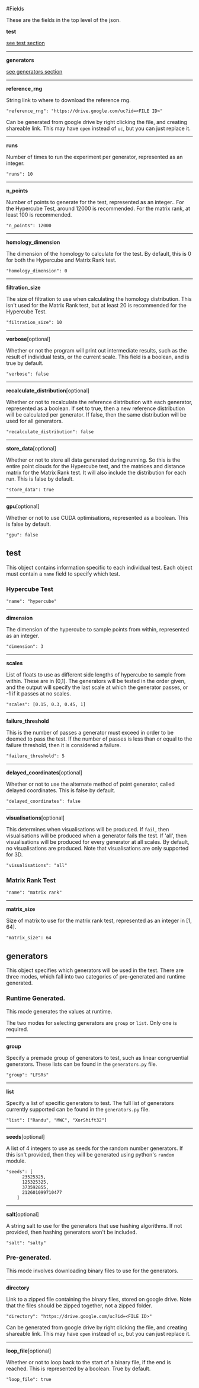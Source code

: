 #Fields

These are the fields in the top level of the json.

**test** 

[see test section](#test)

___

**generators**

[see generators section](#generators)
___

**reference_rng** 

String link to where to download the reference rng.
```metadata json
"reference_rng": "https://drive.google.com/uc?id=<FILE ID>"
```
Can be generated from google drive by right clicking the file, and creating shareable link.
This may have ```open``` instead of ```uc```, but you can just replace it.
___

**runs**

Number of times to run the experiment per generator, represented as an integer.
```metadata json
"runs": 10
```
___

**n_points**

Number of points to generate for the test, represented as an integer.. For the Hypercube Test, around 12000 is recommended.
For the matrix rank, at least 100 is recommended.
```metadata json
"n_points": 12000
```
___
**homology_dimension**

The dimension of the homology to calculate for the test. By default, this is 0 for both the Hypercube and Matrix Rank test.
```metadata json
"homology_dimension": 0
```
___
**filtration_size**

The size of filtration to use when calculating the homology distribution. This isn't used for the Matrix Rank test,
but at least 20 is recommended for the Hypercube Test.
```metadata json
"filtration_size": 10
```
___
**verbose**\[optional]

Whether or not the program will print out intermediate results, such as the result of individual tests, or the current scale.
This field is a boolean, and is true by default.
```metadata json
"verbose": false
```
___
**recalculate_distribution**\[optional]

Whether or not to recalculate the reference distribution with each generator, represented as a boolean.
If set to true, then a new reference distribution will be calculated per generator.
If false, then the same distribution will be used for all generators.
```metadata json
"recalculate_distribution": false
```
___
**store_data**\[optional]

Whether or not to store all data generated during running. So this is the entire point clouds for the Hypercube test,
and the matrices and distance matrix for the Matrix Rank test. It will also include the distribution for each run.
This is false by default.
```metadata json
"store_data": true
```
___
**gpu**\[optional]

Whether or not to use CUDA optimisations, represented as a boolean. This is false by default.
```metadata json
"gpu": false
```

## test
This object contains information specific to each individual test. Each object must contain a ```name```
field to specify which test.
### Hypercube Test
```metadata json
"name": "hypercube"
```
___
**dimension**

The dimension of the hypercube to sample points from within, represented as an integer.
```metadata json
"dimension": 3
```
___
**scales**

List of floats to use as different side lengths of hypercube to sample from within. 
These are in (0,1]. The generators will be tested in the order given, and the output will specify
the last scale at which the generator passes, or -1 if it passes at no scales.
```metadata json
"scales": [0.15, 0.3, 0.45, 1]
```
___
**failure_threshold**

This is the number of passes a generator must exceed in order to be deemed to pass the test.
If the number of passes is less than or equal to the failure threshold, then it is considered a failure.
```metadata json
"failure_threshold": 5
```
___
**delayed_coordinates**\[optional]

Whether or not to use the alternate method of point generator, called delayed coordinates.
This is false by default.
```metadata json
"delayed_coordinates": false
```
___
**visualisations**\[optional]

This determines when visualisations will be produced. If `fail`, then visualisations will be produced when
a generator fails the test. If 'all', then visualisations will be produced for every generator at all scales.
By default, no visualisations are produced. Note that visualisations are only supported for 3D.
```metadata json
"visualisations": "all"
```
### Matrix Rank Test
```metadata json
"name": "matrix rank"
```
___
**matrix_size**

Size of matrix to use for the matrix rank test, represented as an integer in \[1, 64].
```metadata json
"matrix_size": 64
```
## generators
This object specifies which generators will be used in the test. 
There are three modes, which fall into two categories of pre-generated and runtime generated.
### Runtime Generated.
This mode generates the values at runtime.

The two modes for selecting generators are `group` or `list`. Only one is required.

___

**group**

Specify a premade group of generators to test, such as linear congruential generators.
These lists can be found in the `generators.py` file.
```metadata json
"group": "LFSRs"
```
___
**list**

Specify a list of specific generators to test. The full list of generators currently supported can be 
found in the `generators.py` file.
```metadata json
"list": ["Randu", "MWC", "XorShift32"]
```
___
**seeds**\[optional]

A list of 4 integers to use as seeds for the random number generators. 
If this isn't provided, then they will be generated using python's `random` module.
```metadata json
"seeds": [
      23525325,
      125325325,
      373592855,
      212601099710477
    ]
```
___
**salt**\[optional]

A string salt to use for the generators that use hashing algorithms. If not provided, then hashing generators won't be included.
```metadata json
"salt": "salty"
```
### Pre-generated.
This mode involves downloading binary files to use for the generators.
___
**directory**

Link to a zipped file containing the binary files, stored on google drive. 
Note that the files should be zipped together, not a zipped folder.
```metadata json
"directory": "https://drive.google.com/uc?id=<FILE ID>"
```
Can be generated from google drive by right clicking the file, and creating shareable link.
This may have ```open``` instead of ```uc```, but you can just replace it.
___
**loop_file**\[optional]

Whether or not to loop back to the start of a binary file, if the end is reached. 
This is represented by a boolean. True by default.
```metadata json
"loop_file": true
```
